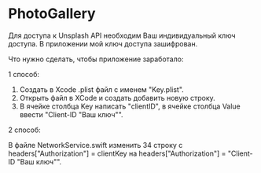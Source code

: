 # PhotoGallery
Для доступа к Unsplash API необходим Ваш индивидуальный ключ доступа. 
В приложении мой ключ доступа зашифрован.


Что нужно сделать, чтобы приложение заработало:

1 способ:

1. Создать в Xcode .plist файл c именем "Key.plist".
2. Открыть файл в XCode и создать добавить новую строку.
3. В ячейке столбца Key написать "clientID", в ячейке столбца Value ввести "Client-ID "Ваш ключ"".

2 способ:

В файле  NetworkService.swift изменить 34 строку с headers["Authorization"] = clientKey на headers["Authorization"] = "Client-ID "Ваш ключ"".
